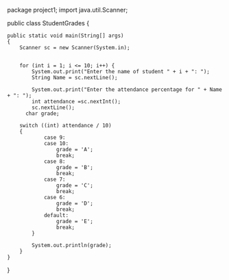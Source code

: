 package project1;
import java.util.Scanner;

public class StudentGrades 
{

	public static void main(String[] args) 
	{
        Scanner sc = new Scanner(System.in);
        

        for (int i = 1; i <= 10; i++) {
            System.out.print("Enter the name of student " + i + ": ");
            String Name = sc.nextLine();
            
            System.out.print("Enter the attendance percentage for " + Name + ": ");
            int attendance =sc.nextInt();
            sc.nextLine(); 
          char grade;
       
        switch ((int) attendance / 10) 
        {
                case 9:
                case 10:
                    grade = 'A';
                    break;
                case 8:
                    grade = 'B';
                    break;
                case 7:
                    grade = 'C';
                    break;
                case 6:
                    grade = 'D';
                    break;
                default:
                    grade = 'E';
                    break;
            }

            System.out.println(grade);
        }
    }
}

